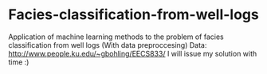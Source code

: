 # Facies-classification-from-well-logs
Application of machine learning methods to the problem of facies classification from well logs (With data preproccesing)
Data: http://www.people.ku.edu/~gbohling/EECS833/
I will issue my solution with time :)
